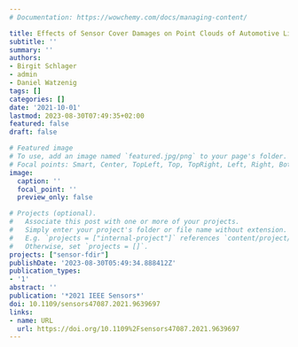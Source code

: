 ```yaml
---
# Documentation: https://wowchemy.com/docs/managing-content/

title: Effects of Sensor Cover Damages on Point Clouds of Automotive Lidar
subtitle: ''
summary: ''
authors:
- Birgit Schlager
- admin
- Daniel Watzenig
tags: []
categories: []
date: '2021-10-01'
lastmod: 2023-08-30T07:49:35+02:00
featured: false
draft: false

# Featured image
# To use, add an image named `featured.jpg/png` to your page's folder.
# Focal points: Smart, Center, TopLeft, Top, TopRight, Left, Right, BottomLeft, Bottom, BottomRight.
image:
  caption: ''
  focal_point: ''
  preview_only: false

# Projects (optional).
#   Associate this post with one or more of your projects.
#   Simply enter your project's folder or file name without extension.
#   E.g. `projects = ["internal-project"]` references `content/project/deep-learning/index.md`.
#   Otherwise, set `projects = []`.
projects: ["sensor-fdir"]
publishDate: '2023-08-30T05:49:34.888412Z'
publication_types:
- '1'
abstract: ''
publication: '*2021 IEEE Sensors*'
doi: 10.1109/sensors47087.2021.9639697
links:
- name: URL
  url: https://doi.org/10.1109%2Fsensors47087.2021.9639697
---
```


